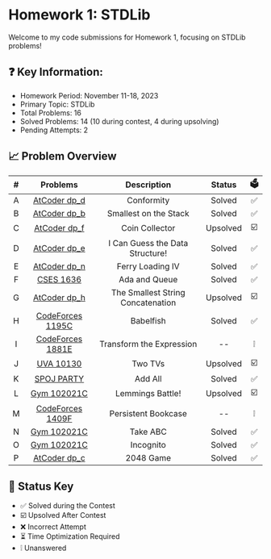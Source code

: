 # Homework 1: STDLib
Welcome to my code submissions for Homework 1, focusing on STDLib problems!

## ❓ Key Information:

 * Homework Period: November 11-18, 2023
 * Primary Topic: STDLib
 * Total Problems: 16
 * Solved Problems: 14 (10 during contest, 4 during upsolving)
 * Pending Attempts: 2

## 📈 Problem Overview
| # | Problems                                                             |       Description       | Status | 🗳️ |
|:-:|:--------------------------------------------------------------------:|:-----------------------:|:------:|:---:|
| A |[AtCoder dp_d](https://vjudge.net/problem/AtCoder-dp_d/origin)        |        Conformity       | Solved | ✅ |
| B |[AtCoder dp_b](https://vjudge.net/problem/AtCoder-dp_b/origin)        |  Smallest on the Stack  | Solved | ✅ |
| C |[AtCoder dp_f](https://vjudge.net/problem/AtCoder-dp_f/origin)        |      Coin Collector     |Upsolved| ☑️ |
| D |[AtCoder dp_e](https://vjudge.net/problem/AtCoder-dp_e/origin)  |I Can Guess the Data Structure!| Solved | ✅ |
| E |[AtCoder dp_n](https://vjudge.net/problem/AtCoder-dp_n/origin)        |     Ferry Loading IV    | Solved | ✅ |
| F |[CSES 1636](https://vjudge.net/problem/CSES-1636/origin)              |      Ada and Queue      | Solved | ✅ |
| G |[AtCoder dp_h](https://vjudge.net/problem/AtCoder-dp_h/origin)|The Smallest String Concatenation|Upsolved| ☑️ |
| H |[CodeForces 1195C](https://vjudge.net/problem/CodeForces-1195C/origin)|        Babelfish        | Solved | ✅ |
| I |[CodeForces 1881E](https://vjudge.net/problem/CodeForces-1881E/origin)| Transform the Expression|   --   | ❕ |
| J |[UVA 10130](https://vjudge.net/problem/UVA-10130/origin)              |         Two TVs         |Upsolved| ☑️ |
| K |[SPOJ PARTY](https://vjudge.net/problem/SPOJ-PARTY/origin)            |         Add All         | Solved | ✅ |
| L |[Gym 102021C](https://vjudge.net/problem/Gym-102021C/origin)          |     Lemmings Battle!    |Upsolved| ☑️ |
| M |[CodeForces 1409F](https://vjudge.net/problem/CodeForces-1409F/origin)|   Persistent Bookcase   |   --   | ❕ |
| N |[Gym 102021C](https://vjudge.net/problem/Gym-102021C/origin)          |         Take ABC        | Solved | ✅ |
| O |[Gym 102021C](https://vjudge.net/problem/Gym-102021C/origin)          |        Incognito        | Solved | ✅ |
| P |[AtCoder dp_c](https://vjudge.net/problem/AtCoder-dp_c/origin)        |        2048 Game        | Solved | ✅ |

## 🔑 Status Key
* ✅ Solved during the Contest
* ☑️ Upsolved After Contest 
* ❌ Incorrect Attempt
* ⏳ Time Optimization Required
* ❕ Unanswered